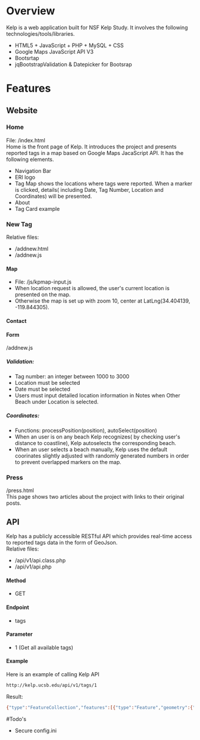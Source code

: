 # Overview

Kelp is a web application built for NSF Kelp Study. It involves the following technologies/tools/libraries.
- HTML5 + JavaScript + PHP + MySQL + CSS
- Google Maps JavaScript API V3
- Bootsrtap
- jqBootstrapValidation & Datepicker for Bootsrap

# Features
## Website

### Home
File: /index.html  
Home is the front page of Kelp. It introduces the project and presents reported tags in a map based on Google Maps JacaScript API. It has the following elements.
- Navigation Bar
- ERI logo
- Tag Map shows the locations where tags were reported. When a marker is clicked, details( including Date, Tag Number, Location and Coordinates) will be presented.
- About
- Tag Card example

### New Tag
Relative files:
- /addnew.html
- /addnew.js


#### Map
- File: /js/kpmap-input.js
- When location request is allowed, the user's current location is presented on the map.
- Otherwise the map is set up with zoom 10, center at LatLng(34.404139, -119.844305).

#### Contact

#### Form
/addnew.js

##### Validation:
- Tag number: an integer between 1000 to 3000
- Location must be selected
- Date must be selected
- Users must input detailed location information in Notes when Other Beach under Location is selected.

##### Coordinates:
- Functions: processPosition(position), autoSelect(position)
- When an user is on any beach Kelp recognizes( by checking user's distance to coastline), Kelp autoselects the corresponding beach.
- When an user selects a beach manually, Kelp uses the default coorinates slightly adjusted with randomly generated numbers in order to prevent overlapped markers on the map.

### Press
/press.html  
This page shows two articles about the project with links to their original posts.

## API
Kelp has a publicly accessible RESTful API which provides real-time access to reported tags data in the form of GeoJson.  
Relative files:
- /api/v1/api.class.php
- /api/v1/api.php

#### Method
- GET

#### Endpoint
- tags

#### Parameter
- 1 (Get all available tags)

#### Example

Here is an example of calling Kelp API

```sh
http://kelp.ucsb.edu/api/v1/tags/1
```

Result:
```sh
{"type":"FeatureCollection","features":[{"type":"Feature","geometry":{"type":"Point","coordinates":[-119.955823,34.435777]},"properties":{"tagnumber":1990,"location":"Naples Beach","date":"2015-05-01"}},{"type":"Feature","geometry":{"type":"Point","coordinates":[-119.893381,34.419907]},"properties":{"tagnumber":1991,"location":"Ellwood Beach","date":"2015-05-02"}}]}
```

#Todo's
- Secure config.ini
